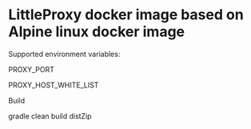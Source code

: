 # LittleProxy docker image based on Alpine linux docker image

Supported environment variables:

PROXY_PORT

PROXY_HOST_WHITE_LIST

Build

gradle clean build distZip
